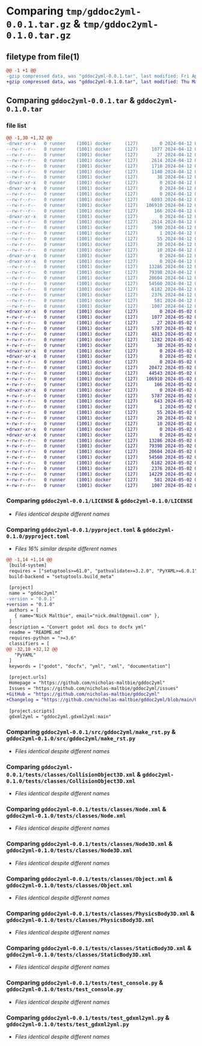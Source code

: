 # Comparing `tmp/gddoc2yml-0.0.1.tar.gz` & `tmp/gddoc2yml-0.1.0.tar.gz`

## filetype from file(1)

```diff
@@ -1 +1 @@
-gzip compressed data, was "gddoc2yml-0.0.1.tar", last modified: Fri Apr 12 07:51:28 2024, max compression
+gzip compressed data, was "gddoc2yml-0.1.0.tar", last modified: Thu May  2 07:25:30 2024, max compression
```

## Comparing `gddoc2yml-0.0.1.tar` & `gddoc2yml-0.1.0.tar`

### file list

```diff
@@ -1,30 +1,32 @@
-drwxr-xr-x   0 runner    (1001) docker     (127)        0 2024-04-12 07:51:28.343531 gddoc2yml-0.0.1/
--rw-r--r--   0 runner    (1001) docker     (127)     1077 2024-04-12 07:51:16.000000 gddoc2yml-0.0.1/LICENSE
--rw-r--r--   0 runner    (1001) docker     (127)       27 2024-04-12 07:51:16.000000 gddoc2yml-0.0.1/MANIFEST.in
--rw-r--r--   0 runner    (1001) docker     (127)     2614 2024-04-12 07:51:28.343531 gddoc2yml-0.0.1/PKG-INFO
--rw-r--r--   0 runner    (1001) docker     (127)     1718 2024-04-12 07:51:16.000000 gddoc2yml-0.0.1/README.md
--rw-r--r--   0 runner    (1001) docker     (127)     1140 2024-04-12 07:51:16.000000 gddoc2yml-0.0.1/pyproject.toml
--rw-r--r--   0 runner    (1001) docker     (127)       38 2024-04-12 07:51:28.343531 gddoc2yml-0.0.1/setup.cfg
-drwxr-xr-x   0 runner    (1001) docker     (127)        0 2024-04-12 07:51:28.339531 gddoc2yml-0.0.1/src/
-drwxr-xr-x   0 runner    (1001) docker     (127)        0 2024-04-12 07:51:28.339531 gddoc2yml-0.0.1/src/gddoc2yml/
--rw-r--r--   0 runner    (1001) docker     (127)        0 2024-04-12 07:51:16.000000 gddoc2yml-0.0.1/src/gddoc2yml/__init__.py
--rw-r--r--   0 runner    (1001) docker     (127)     6093 2024-04-12 07:51:16.000000 gddoc2yml-0.0.1/src/gddoc2yml/gdxml2yml.py
--rw-r--r--   0 runner    (1001) docker     (127)   106910 2024-04-12 07:51:16.000000 gddoc2yml-0.0.1/src/gddoc2yml/make_rst.py
--rw-r--r--   0 runner    (1001) docker     (127)      166 2024-04-12 07:51:16.000000 gddoc2yml-0.0.1/src/gddoc2yml/version.py
-drwxr-xr-x   0 runner    (1001) docker     (127)        0 2024-04-12 07:51:28.343531 gddoc2yml-0.0.1/src/gddoc2yml.egg-info/
--rw-r--r--   0 runner    (1001) docker     (127)     2614 2024-04-12 07:51:28.000000 gddoc2yml-0.0.1/src/gddoc2yml.egg-info/PKG-INFO
--rw-r--r--   0 runner    (1001) docker     (127)      590 2024-04-12 07:51:28.000000 gddoc2yml-0.0.1/src/gddoc2yml.egg-info/SOURCES.txt
--rw-r--r--   0 runner    (1001) docker     (127)        1 2024-04-12 07:51:28.000000 gddoc2yml-0.0.1/src/gddoc2yml.egg-info/dependency_links.txt
--rw-r--r--   0 runner    (1001) docker     (127)       55 2024-04-12 07:51:28.000000 gddoc2yml-0.0.1/src/gddoc2yml.egg-info/entry_points.txt
--rw-r--r--   0 runner    (1001) docker     (127)       20 2024-04-12 07:51:28.000000 gddoc2yml-0.0.1/src/gddoc2yml.egg-info/requires.txt
--rw-r--r--   0 runner    (1001) docker     (127)       10 2024-04-12 07:51:28.000000 gddoc2yml-0.0.1/src/gddoc2yml.egg-info/top_level.txt
-drwxr-xr-x   0 runner    (1001) docker     (127)        0 2024-04-12 07:51:28.343531 gddoc2yml-0.0.1/tests/
-drwxr-xr-x   0 runner    (1001) docker     (127)        0 2024-04-12 07:51:28.343531 gddoc2yml-0.0.1/tests/classes/
--rw-r--r--   0 runner    (1001) docker     (127)    13286 2024-04-12 07:51:16.000000 gddoc2yml-0.0.1/tests/classes/CollisionObject3D.xml
--rw-r--r--   0 runner    (1001) docker     (127)    79398 2024-04-12 07:51:16.000000 gddoc2yml-0.0.1/tests/classes/Node.xml
--rw-r--r--   0 runner    (1001) docker     (127)    20604 2024-04-12 07:51:16.000000 gddoc2yml-0.0.1/tests/classes/Node3D.xml
--rw-r--r--   0 runner    (1001) docker     (127)    54560 2024-04-12 07:51:16.000000 gddoc2yml-0.0.1/tests/classes/Object.xml
--rw-r--r--   0 runner    (1001) docker     (127)     6182 2024-04-12 07:51:16.000000 gddoc2yml-0.0.1/tests/classes/PhysicsBody3D.xml
--rw-r--r--   0 runner    (1001) docker     (127)     2376 2024-04-12 07:51:16.000000 gddoc2yml-0.0.1/tests/classes/StaticBody3D.xml
--rw-r--r--   0 runner    (1001) docker     (127)      581 2024-04-12 07:51:16.000000 gddoc2yml-0.0.1/tests/test_console.py
--rw-r--r--   0 runner    (1001) docker     (127)     1007 2024-04-12 07:51:16.000000 gddoc2yml-0.0.1/tests/test_gdxml2yml.py
+drwxr-xr-x   0 runner    (1001) docker     (127)        0 2024-05-02 07:25:30.346348 gddoc2yml-0.1.0/
+-rw-r--r--   0 runner    (1001) docker     (127)     1077 2024-05-02 07:25:17.000000 gddoc2yml-0.1.0/LICENSE
+-rw-r--r--   0 runner    (1001) docker     (127)       27 2024-05-02 07:25:17.000000 gddoc2yml-0.1.0/MANIFEST.in
+-rw-r--r--   0 runner    (1001) docker     (127)     5787 2024-05-02 07:25:30.346348 gddoc2yml-0.1.0/PKG-INFO
+-rw-r--r--   0 runner    (1001) docker     (127)     4813 2024-05-02 07:25:17.000000 gddoc2yml-0.1.0/README.md
+-rw-r--r--   0 runner    (1001) docker     (127)     1282 2024-05-02 07:25:17.000000 gddoc2yml-0.1.0/pyproject.toml
+-rw-r--r--   0 runner    (1001) docker     (127)       38 2024-05-02 07:25:30.346348 gddoc2yml-0.1.0/setup.cfg
+drwxr-xr-x   0 runner    (1001) docker     (127)        0 2024-05-02 07:25:30.338348 gddoc2yml-0.1.0/src/
+drwxr-xr-x   0 runner    (1001) docker     (127)        0 2024-05-02 07:25:30.342348 gddoc2yml-0.1.0/src/gddoc2yml/
+-rw-r--r--   0 runner    (1001) docker     (127)        0 2024-05-02 07:25:17.000000 gddoc2yml-0.1.0/src/gddoc2yml/__init__.py
+-rw-r--r--   0 runner    (1001) docker     (127)    20472 2024-05-02 07:25:17.000000 gddoc2yml-0.1.0/src/gddoc2yml/gdxml2yml.py
+-rw-r--r--   0 runner    (1001) docker     (127)    44543 2024-05-02 07:25:17.000000 gddoc2yml-0.1.0/src/gddoc2yml/gdxml_helpers.py
+-rw-r--r--   0 runner    (1001) docker     (127)   106910 2024-05-02 07:25:17.000000 gddoc2yml-0.1.0/src/gddoc2yml/make_rst.py
+-rw-r--r--   0 runner    (1001) docker     (127)      166 2024-05-02 07:25:17.000000 gddoc2yml-0.1.0/src/gddoc2yml/version.py
+drwxr-xr-x   0 runner    (1001) docker     (127)        0 2024-05-02 07:25:30.346348 gddoc2yml-0.1.0/src/gddoc2yml.egg-info/
+-rw-r--r--   0 runner    (1001) docker     (127)     5787 2024-05-02 07:25:30.000000 gddoc2yml-0.1.0/src/gddoc2yml.egg-info/PKG-INFO
+-rw-r--r--   0 runner    (1001) docker     (127)      643 2024-05-02 07:25:30.000000 gddoc2yml-0.1.0/src/gddoc2yml.egg-info/SOURCES.txt
+-rw-r--r--   0 runner    (1001) docker     (127)        1 2024-05-02 07:25:30.000000 gddoc2yml-0.1.0/src/gddoc2yml.egg-info/dependency_links.txt
+-rw-r--r--   0 runner    (1001) docker     (127)       55 2024-05-02 07:25:30.000000 gddoc2yml-0.1.0/src/gddoc2yml.egg-info/entry_points.txt
+-rw-r--r--   0 runner    (1001) docker     (127)       20 2024-05-02 07:25:30.000000 gddoc2yml-0.1.0/src/gddoc2yml.egg-info/requires.txt
+-rw-r--r--   0 runner    (1001) docker     (127)       10 2024-05-02 07:25:30.000000 gddoc2yml-0.1.0/src/gddoc2yml.egg-info/top_level.txt
+drwxr-xr-x   0 runner    (1001) docker     (127)        0 2024-05-02 07:25:30.342348 gddoc2yml-0.1.0/tests/
+drwxr-xr-x   0 runner    (1001) docker     (127)        0 2024-05-02 07:25:30.342348 gddoc2yml-0.1.0/tests/classes/
+-rw-r--r--   0 runner    (1001) docker     (127)    13286 2024-05-02 07:25:17.000000 gddoc2yml-0.1.0/tests/classes/CollisionObject3D.xml
+-rw-r--r--   0 runner    (1001) docker     (127)    79398 2024-05-02 07:25:17.000000 gddoc2yml-0.1.0/tests/classes/Node.xml
+-rw-r--r--   0 runner    (1001) docker     (127)    20604 2024-05-02 07:25:17.000000 gddoc2yml-0.1.0/tests/classes/Node3D.xml
+-rw-r--r--   0 runner    (1001) docker     (127)    54560 2024-05-02 07:25:17.000000 gddoc2yml-0.1.0/tests/classes/Object.xml
+-rw-r--r--   0 runner    (1001) docker     (127)     6182 2024-05-02 07:25:17.000000 gddoc2yml-0.1.0/tests/classes/PhysicsBody3D.xml
+-rw-r--r--   0 runner    (1001) docker     (127)     2376 2024-05-02 07:25:17.000000 gddoc2yml-0.1.0/tests/classes/StaticBody3D.xml
+-rw-r--r--   0 runner    (1001) docker     (127)    14229 2024-05-02 07:25:17.000000 gddoc2yml-0.1.0/tests/classes/int.xml
+-rw-r--r--   0 runner    (1001) docker     (127)      581 2024-05-02 07:25:17.000000 gddoc2yml-0.1.0/tests/test_console.py
+-rw-r--r--   0 runner    (1001) docker     (127)     1007 2024-05-02 07:25:17.000000 gddoc2yml-0.1.0/tests/test_gdxml2yml.py
```

### Comparing `gddoc2yml-0.0.1/LICENSE` & `gddoc2yml-0.1.0/LICENSE`

 * *Files identical despite different names*

### Comparing `gddoc2yml-0.0.1/pyproject.toml` & `gddoc2yml-0.1.0/pyproject.toml`

 * *Files 16% similar despite different names*

```diff
@@ -1,14 +1,14 @@
 [build-system]
 requires = ["setuptools>=61.0", "pathvalidate>=3.2.0", "PyYAML>=6.0.1"]
 build-backend = "setuptools.build_meta"
 
 [project]
 name = "gddoc2yml"
-version = "0.0.1"
+version = "0.1.0"
 authors = [
   { name="Nick Maltbie", email="nick.dmalt@gmail.com" },
 ]
 description = "Convert godot xml docs to docfx yml"
 readme = "README.md"
 requires-python = ">=3.6"
 classifiers = [
@@ -32,10 +32,12 @@
   "PyYAML"
 ]
 keywords = ["godot", "docfx", "yml", "xml", "documentation"]
 
 [project.urls]
 Homepage = "https://github.com/nicholas-maltbie/gddoc2yml"
 Issues = "https://github.com/nicholas-maltbie/gddoc2yml/issues"
+GitHub = "https://github.com/nicholas-maltbie/gddoc2yml"
+Changelog = "https://github.com/nicholas-maltbie/gddoc2yml/blob/main/CHANGELOG.md"
 
 [project.scripts]
 gdxml2yml = "gddoc2yml.gdxml2yml:main"
```

### Comparing `gddoc2yml-0.0.1/src/gddoc2yml/make_rst.py` & `gddoc2yml-0.1.0/src/gddoc2yml/make_rst.py`

 * *Files identical despite different names*

### Comparing `gddoc2yml-0.0.1/tests/classes/CollisionObject3D.xml` & `gddoc2yml-0.1.0/tests/classes/CollisionObject3D.xml`

 * *Files identical despite different names*

### Comparing `gddoc2yml-0.0.1/tests/classes/Node.xml` & `gddoc2yml-0.1.0/tests/classes/Node.xml`

 * *Files identical despite different names*

### Comparing `gddoc2yml-0.0.1/tests/classes/Node3D.xml` & `gddoc2yml-0.1.0/tests/classes/Node3D.xml`

 * *Files identical despite different names*

### Comparing `gddoc2yml-0.0.1/tests/classes/Object.xml` & `gddoc2yml-0.1.0/tests/classes/Object.xml`

 * *Files identical despite different names*

### Comparing `gddoc2yml-0.0.1/tests/classes/PhysicsBody3D.xml` & `gddoc2yml-0.1.0/tests/classes/PhysicsBody3D.xml`

 * *Files identical despite different names*

### Comparing `gddoc2yml-0.0.1/tests/classes/StaticBody3D.xml` & `gddoc2yml-0.1.0/tests/classes/StaticBody3D.xml`

 * *Files identical despite different names*

### Comparing `gddoc2yml-0.0.1/tests/test_console.py` & `gddoc2yml-0.1.0/tests/test_console.py`

 * *Files identical despite different names*

### Comparing `gddoc2yml-0.0.1/tests/test_gdxml2yml.py` & `gddoc2yml-0.1.0/tests/test_gdxml2yml.py`

 * *Files identical despite different names*

